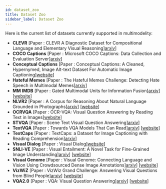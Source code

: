 ```yaml
---
id: dataset_zoo
title: Dataset Zoo
sidebar_label: Dataset Zoo
---
```


Here is the current list of datasets currently supported in multimodelity:

- **CLEVR** [Paper : CLEVR A Diagnostic Dataset for Compositional Language and Elementary Visual Reasoning][arxiv](https://arxiv.org/abs/1612.06890)]
- **COCO Captions** [Paper : Microsoft COCO Captions: Data Collection and Evaluation Server][arxiv](https://arxiv.org/abs/1504.00325)]
- **Conceptual Captions** [Paper : Conceptual Captions: A Cleaned, Hypernymed, Image Alt-text Dataset For Automatic Image Captioning][website](https://ai.google.com/research/ConceptualCaptions)]
- **Hateful Memes** [Paper : The Hateful Memes Challenge: Detecting Hate Speech in Multimodal Memes][arxiv](https://arxiv.org/abs/2005.04790)]
- **MM IMDB** [Paper : Gated Multimodal Units for Information Fusion][arxiv](https://arxiv.org/abs/1702.01992)] [[website](http://lisi1.unal.edu.co/mmimdb)]
- **NLVR2** [Paper : A Corpus for Reasoning About Natural Language Grounded in Photographs][arxiv](https://arxiv.org/abs/1811.00491)] [[website](http://lil.nlp.cornell.edu/nlvr/)]
- **OCRVQA** [Paper : OCR-VQA: Visual Question Answering by Reading Text in Images][website](https://ocr-vqa.github.io/)]
- **STVQA** [Paper : Scene Text Visual Question Answering][arxiv](https://arxiv.org/abs/1905.13648)]
- **TextVQA** [Paper : Towards VQA Models That Can Read][arxiv](https://arxiv.org/abs/1904.08920)] [[website](https://textvqa.org/)]
- **TextCaps** [Paper : TextCaps: a Dataset for Image Captioning with Reading Comprehension][arxiv](https://arxiv.org/abs/2003.12462)]
- **Visual Dialog** [Paper : Visual Dialog][website](https://visualdialog.org/)]
- **SNLI-VE** [Paper : Visual Entailment: A Novel Task for Fine-Grained Image Understanding][arxiv](https://arxiv.org/abs/1901.06706)] [[website](https://github.com/necla-ml/SNLI-VE)]
- **Visual Genome** [Paper : Visual Genome: Connecting Language and Vision Using Crowdsourced Dense Image Annotations][arxiv](https://arxiv.org/abs/1602.07332)] [[website](https://visualgenome.org/)]
- **VizWiZ** [Paper : VizWiz Grand Challenge: Answering Visual Questions from Blind People][arxiv](https://arxiv.org/abs/1802.08218)] [[website](https://vizwiz.org/)]
- **VQA2.0** [Paper : VQA: Visual Question Answering][arxiv](https://arxiv.org/abs/1505.00468)] [[website](https://visualqa.org/)]
